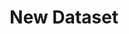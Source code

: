 ---
description: Creation of a new dataset
id_: newdataset
issues:
- num: 16
  title: GitHub
  url: https://github.com/sscu-budapest/sscu-budapest.github.io/issues/16
- num: 44
  title: Collect screenplay data for either nlp or character networks for films /
    TV series
  url: https://github.com/sscu-budapest/sscu-budapest.github.io/issues/44
- num: 13
  title: Twitter API
  url: https://github.com/sscu-budapest/sscu-budapest.github.io/issues/13
- num: 36
  title: Portfolio forum dataset creation
  url: https://github.com/sscu-budapest/sscu-budapest.github.io/issues/36
- num: 58
  title: ingatlan.com dataset
  url: https://github.com/sscu-budapest/sscu-budapest.github.io/issues/58
- num: 60
  title: polygons of hungarian election zones
  url: https://github.com/sscu-budapest/sscu-budapest.github.io/issues/60
- num: 41
  title: Python Package Index
  url: https://github.com/sscu-budapest/sscu-budapest.github.io/issues/41
layout: label
parent: Reports
title: New Dataset
---